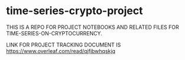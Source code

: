# time-series-crypto-project

THIS IS A REPO FOR PROJECT NOTEBOOKS AND RELATED FILES FOR TIME-SERIES-ON-CRYPTOCURRENCY.

LINK FOR PROJECT TRACKING DOCUMENT IS https://www.overleaf.com/read/qjfjbwhqskjq
